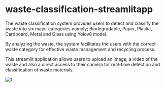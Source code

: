 # waste-classification-streamlitapp
The waste classification system provides users to detect and classify the waste into six major categories namely; Biodegradable, Paper, Plastic, Cardboard, Metal and Glass using Yolov8 model. 

By analyzing the waste, the system facilitates the users with the correct waste category for effective waste management and recycling process.

This streamlit application allows users to upload an image, a video of the waste and also a direct access to their camera for real-time detection and classification of waste materials.

![1](https://github.com/juveria2932/yolov8-waste-classification-streamlitapp/assets/111586320/94e83f90-ee34-4efd-a9bc-f10aaf0bd2b3)
